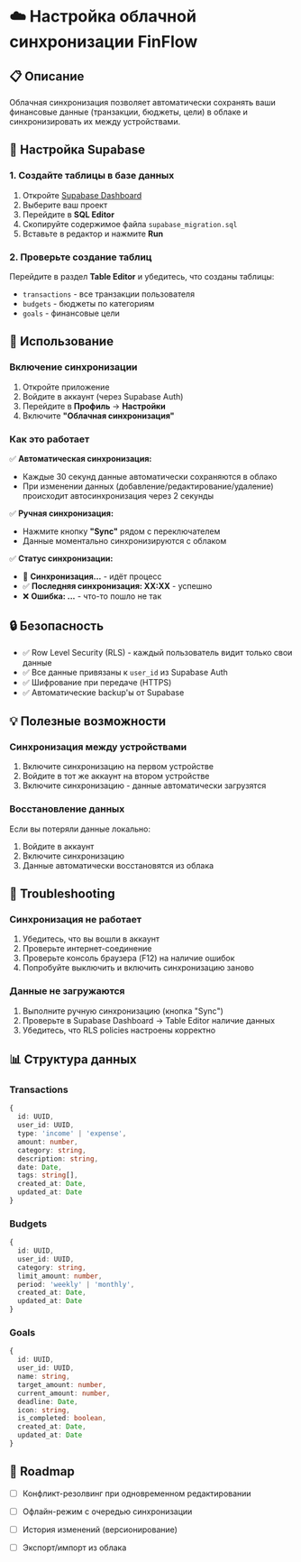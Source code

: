 # ☁️ Настройка облачной синхронизации FinFlow

## 📋 Описание

Облачная синхронизация позволяет автоматически сохранять ваши финансовые данные (транзакции, бюджеты, цели) в облаке и синхронизировать их между устройствами.

## 🔧 Настройка Supabase

### 1. Создайте таблицы в базе данных

1. Откройте [Supabase Dashboard](https://app.supabase.com)
2. Выберите ваш проект
3. Перейдите в **SQL Editor**
4. Скопируйте содержимое файла `supabase_migration.sql`
5. Вставьте в редактор и нажмите **Run**

### 2. Проверьте создание таблиц

Перейдите в раздел **Table Editor** и убедитесь, что созданы таблицы:
- `transactions` - все транзакции пользователя
- `budgets` - бюджеты по категориям
- `goals` - финансовые цели

## 🚀 Использование

### Включение синхронизации

1. Откройте приложение
2. Войдите в аккаунт (через Supabase Auth)
3. Перейдите в **Профиль** → **Настройки**
4. Включите **"Облачная синхронизация"**

### Как это работает

✅ **Автоматическая синхронизация:**
- Каждые 30 секунд данные автоматически сохраняются в облако
- При изменении данных (добавление/редактирование/удаление) происходит автосинхронизация через 2 секунды

✅ **Ручная синхронизация:**
- Нажмите кнопку **"Sync"** рядом с переключателем
- Данные моментально синхронизируются с облаком

✅ **Статус синхронизации:**
- 🔄 **Синхронизация...** - идёт процесс
- ✅ **Последняя синхронизация: XX:XX** - успешно
- ❌ **Ошибка: ...** - что-то пошло не так

## 🔒 Безопасность

- ✅ Row Level Security (RLS) - каждый пользователь видит только свои данные
- ✅ Все данные привязаны к `user_id` из Supabase Auth
- ✅ Шифрование при передаче (HTTPS)
- ✅ Автоматические backup'ы от Supabase

## 💡 Полезные возможности

### Синхронизация между устройствами

1. Включите синхронизацию на первом устройстве
2. Войдите в тот же аккаунт на втором устройстве
3. Включите синхронизацию - данные автоматически загрузятся

### Восстановление данных

Если вы потеряли данные локально:
1. Войдите в аккаунт
2. Включите синхронизацию
3. Данные автоматически восстановятся из облака

## 🐛 Troubleshooting

### Синхронизация не работает

1. Убедитесь, что вы вошли в аккаунт
2. Проверьте интернет-соединение
3. Проверьте консоль браузера (F12) на наличие ошибок
4. Попробуйте выключить и включить синхронизацию заново

### Данные не загружаются

1. Выполните ручную синхронизацию (кнопка "Sync")
2. Проверьте в Supabase Dashboard → Table Editor наличие данных
3. Убедитесь, что RLS policies настроены корректно

## 📊 Структура данных

### Transactions
```typescript
{
  id: UUID,
  user_id: UUID,
  type: 'income' | 'expense',
  amount: number,
  category: string,
  description: string,
  date: Date,
  tags: string[],
  created_at: Date,
  updated_at: Date
}
```

### Budgets
```typescript
{
  id: UUID,
  user_id: UUID,
  category: string,
  limit_amount: number,
  period: 'weekly' | 'monthly',
  created_at: Date,
  updated_at: Date
}
```

### Goals
```typescript
{
  id: UUID,
  user_id: UUID,
  name: string,
  target_amount: number,
  current_amount: number,
  deadline: Date,
  icon: string,
  is_completed: boolean,
  created_at: Date,
  updated_at: Date
}
```

## 🎯 Roadmap

- [ ] Конфликт-резолвинг при одновременном редактировании
- [ ] Офлайн-режим с очередью синхронизации
- [ ] История изменений (версионирование)
- [ ] Экспорт/импорт из облака

